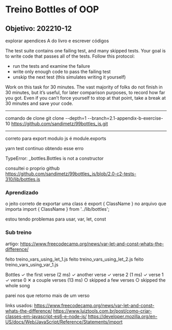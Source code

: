 # Treino Bottles of OOP 
## Objetivo: 202210-12
explorar apendices A do livro e escrever códigos

The test suite contains one failing test, and many skipped tests. Your goal is to write code that
passes all of the tests. Follow this protocol:
* run the tests and examine the failure
* write only enough code to pass the failing test
* unskip the next test (this simulates writing it yourself)

Work on this task for 30 minutes. The vast majority of folks do not finish in 30 minutes, but it’s
useful, for later comparison purposes, to record how far you got. Even if you can’t force yourself
to stop at that point, take a break at 30 minutes and save your code.


-----
comando de clone
git clone --depth=1 --branch=2.1-appendix-b-exercise-10 https://github.com/sandimetz/99bottles_js.git

----

correto para export modulo js é module.exports


yarn test
continuo obtendo esse erro 

TypeError: _bottles.Bottles is not a constructor


consultei o proprio github
https://github.com/sandimetz/99bottles_js/blob/2.0-c2-tests-310/lib/bottles.js


### Aprendizado 
o jeito correto de exportar uma class é 
export { ClassName }
no arquivo que importa
import { ClassName } from '../lib/bottles';



estou tendo problemas para usar, var, let, const

### Sub treino 
artigo: https://www.freecodecamp.org/news/var-let-and-const-whats-the-difference/

feito treino_vars_using_let_1.js
feito treino_vars_using_let_2.js
feito treino_vars_using_var_1.js



  Bottles
    ✓ the first verse (2 ms)
    ✓ another verse
    ✓ verse 2 (1 ms)
    ✓ verse 1
    ✓ verse 0
    ✕ a couple verses (13 ms)
    ○ skipped a few verses
    ○ skipped the whole song

parei nos que retorno mais de um verso

links usados:
https://www.freecodecamp.org/news/var-let-and-const-whats-the-difference/
https://www.luiztools.com.br/post/como-criar-classes-em-javascript-es6-e-node-js/
https://developer.mozilla.org/en-US/docs/Web/JavaScript/Reference/Statements/import